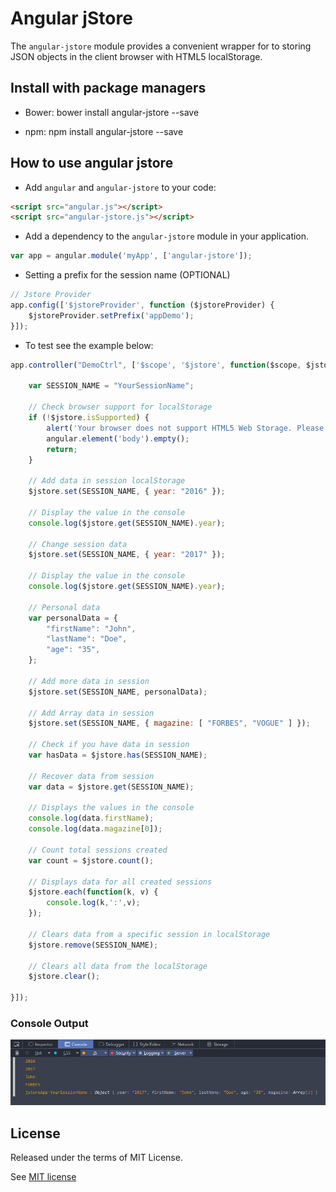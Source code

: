 # Angular jStore

The `angular-jstore` module provides a convenient wrapper for to storing JSON objects in the client browser with HTML5 localStorage. 


## Install with package managers

* Bower: bower install angular-jstore --save

* npm: npm install angular-jstore --save


## How to use angular jstore

* Add `angular` and `angular-jstore` to your code:

```html
<script src="angular.js"></script>
<script src="angular-jstore.js"></script>
```

* Add a dependency to the `angular-jstore` module in your application.

```js
var app = angular.module('myApp', ['angular-jstore']);
```

* Setting a prefix for the session name (OPTIONAL)

```js
// Jstore Provider
app.config(['$jstoreProvider', function ($jstoreProvider) {
    $jstoreProvider.setPrefix('appDemo');
}]);
```

* To test see the example below:

```js
app.controller("DemoCtrl", ['$scope', '$jstore', function($scope, $jstore) {

    var SESSION_NAME = "YourSessionName";

    // Check browser support for localStorage
    if (!$jstore.isSupported) {
        alert('Your browser does not support HTML5 Web Storage. Please upgrade to a modern browser.');
        angular.element('body').empty();
        return;
    }

    // Add data in session localStorage
    $jstore.set(SESSION_NAME, { year: "2016" });

    // Display the value in the console
    console.log($jstore.get(SESSION_NAME).year);

    // Change session data
    $jstore.set(SESSION_NAME, { year: "2017" });

    // Display the value in the console
    console.log($jstore.get(SESSION_NAME).year);

    // Personal data
    var personalData = {
        "firstName": "John",
        "lastName": "Doe",
        "age": "35",
    };

    // Add more data in session
    $jstore.set(SESSION_NAME, personalData);

    // Add Array data in session
    $jstore.set(SESSION_NAME, { magazine: [ "FORBES", "VOGUE" ] });

    // Check if you have data in session
    var hasData = $jstore.has(SESSION_NAME);

    // Recover data from session
    var data = $jstore.get(SESSION_NAME);

    // Displays the values in the console
    console.log(data.firstName);
    console.log(data.magazine[0]);

    // Count total sessions created
    var count = $jstore.count();

    // Displays data for all created sessions
    $jstore.each(function(k, v) {
        console.log(k,':',v);
    });

    // Clears data from a specific session in localStorage
    $jstore.remove(SESSION_NAME);

    // Clears all data from the localStorage
    $jstore.clear();

}]);
```


### Console Output

![Console](other/console.png)


## License

Released under the terms of MIT License.

See [MIT license](http://opensource.org/licenses/MIT "MIT License")